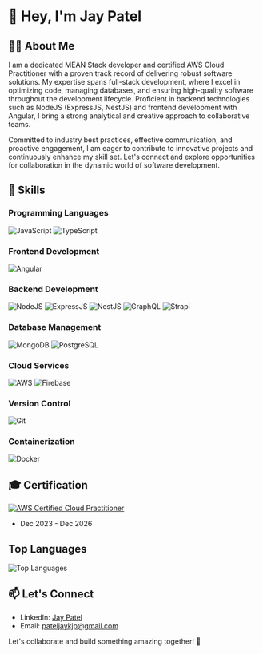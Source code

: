 # 👋 Hey, I'm Jay Patel

## 👨‍💻 About Me

I am a dedicated MEAN Stack developer and certified AWS Cloud Practitioner with a proven track record of delivering robust software solutions. My expertise spans full-stack development, where I excel in optimizing code, managing databases, and ensuring high-quality software throughout the development lifecycle. Proficient in backend technologies such as NodeJS (ExpressJS, NestJS) and frontend development with Angular, I bring a strong analytical and creative approach to collaborative teams.

Committed to industry best practices, effective communication, and proactive engagement, I am eager to contribute to innovative projects and continuously enhance my skill set. Let's connect and explore opportunities for collaboration in the dynamic world of software development.


## 🚀 Skills

### Programming Languages
![JavaScript](https://img.shields.io/badge/JavaScript-%E2%98%95%EF%B8%8F-yellow?style=flat-square&logo=javascript&logoColor=white)
![TypeScript](https://img.shields.io/badge/TypeScript-%E2%9D%A4-blue?style=flat-square&logo=typescript&logoColor=white)

### Frontend Development
![Angular](https://img.shields.io/badge/Angular-%F0%9F%85%B0-red?style=flat-square&logo=angular&logoColor=white)

### Backend Development
![NodeJS](https://img.shields.io/badge/NodeJS-%E2%9C%A8-green?style=flat-square&logo=node.js&logoColor=white)
![ExpressJS](https://img.shields.io/badge/ExpressJS-%F0%9F%9A%80-lightgrey?style=flat-square&logo=express&logoColor=white)
![NestJS](https://img.shields.io/badge/NestJS-%F0%9F%9A%82-red?style=flat-square&logo=nestjs&logoColor=white)
![GraphQL](https://img.shields.io/badge/GraphQL-%F0%9F%8C%8D-purple?style=flat-square&logo=graphql&logoColor=white)
![Strapi](https://img.shields.io/badge/Strapi-%E2%98%95%EF%B8%8F-blue?style=flat-square&logo=strapi&logoColor=white)

### Database Management
![MongoDB](https://img.shields.io/badge/MongoDB-%F0%9F%8D%83-green?style=flat-square&logo=mongodb&logoColor=white)
![PostgreSQL](https://img.shields.io/badge/PostgreSQL-%F0%9F%90%98-blue?style=flat-square&logo=postgresql&logoColor=white)

### Cloud Services
![AWS](https://img.shields.io/badge/AWS-%E2%9C%88-orange?style=flat-square&logo=amazon-aws&logoColor=white)
![Firebase](https://img.shields.io/badge/Firebase-%F0%9F%94%A5-yellow?style=flat-square&logo=firebase&logoColor=white)

### Version Control
![Git](https://img.shields.io/badge/Git-%F0%9F%90%99-black?style=flat-square&logo=git&logoColor=white)

### Containerization
![Docker](https://img.shields.io/badge/Docker-%F0%9F%90%B3-blue?style=flat-square&logo=docker&logoColor=white)

## 🎓 Certification

[![AWS Certified Cloud Practitioner](https://img.shields.io/badge/AWS%20Certified%20Cloud%20Practitioner-%E2%9C%94-232F3E?style=flat-square&logo=amazon-aws&logoColor=white)](https://drive.google.com/file/d/1RBTpQ9mQ3UftDDk2rXeH2V3Ra9zuknfT/view)
- Dec 2023 - Dec 2026

## Top Languages
![Top Languages](https://github-readme-stats.vercel.app/api/top-langs/?username=pateljay7&layout=compact&theme=dark)

## 📫 Let's Connect

- LinkedIn: [Jay Patel](https://www.linkedin.com/in/jay-patel-301050208/) <!-- Add your LinkedIn profile link -->
- Email: pateljaykjp@gmail.com

Let's collaborate and build something amazing together! 🚀
